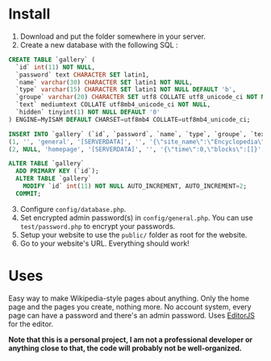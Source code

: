 # Install
1. Download and put the folder somewhere in your server.
2. Create a new database with the following SQL :
```SQL
CREATE TABLE `gallery` (
  `id` int(11) NOT NULL,
  `password` text CHARACTER SET latin1,
  `name` varchar(30) CHARACTER SET latin1 NOT NULL,
  `type` varchar(15) CHARACTER SET latin1 NOT NULL DEFAULT 'b',
  `groupe` varchar(20) CHARACTER SET utf8 COLLATE utf8_unicode_ci NOT NULL,
  `text` mediumtext COLLATE utf8mb4_unicode_ci NOT NULL,
  `hidden` tinyint(1) NOT NULL DEFAULT '0'
) ENGINE=MyISAM DEFAULT CHARSET=utf8mb4 COLLATE=utf8mb4_unicode_ci;

INSERT INTO `gallery` (`id`, `password`, `name`, `type`, `groupe`, `text`, `hidden`) VALUES
(1, '', 'general', '[SERVERDATA]', '', '{\"site_name\":\"Encyclopedia\",\"box-default_image\":\"\",\"types\":{\"b\":\"Bestiaire\",\"p\":\"Personnages\",\"l\":\"Lieux\",\"e\":\"Entités\",\"s\":\"Souvenirs\"}}', 1),
(2, NULL, 'homepage', '[SERVERDATA]', '', '{\"time\":0,\"blocks\":[]}', 1);

ALTER TABLE `gallery`
  ADD PRIMARY KEY (`id`);
  ALTER TABLE `gallery`
    MODIFY `id` int(11) NOT NULL AUTO_INCREMENT, AUTO_INCREMENT=2;
  COMMIT;
```
3. Configure `config/database.php`.
4. Set encrypted admin password(s) in `config/general.php`. You can use `test/password.php` to encrypt your passwords.
5. Setup your website to use the `public/` folder as root for the website.
6. Go to your website's URL. Everything should work!
# Uses
Easy way to make Wikipedia-style pages about anything. Only the home page and the pages you create, nothing more. No account system, every page can have a password and there's an admin password. Uses [EditorJS](https://github.com/codex-team/editor.js) for the editor.

**Note that this is a personal project, I am not a professional developer or anything close to that, the code will probably not be well-organized.**
